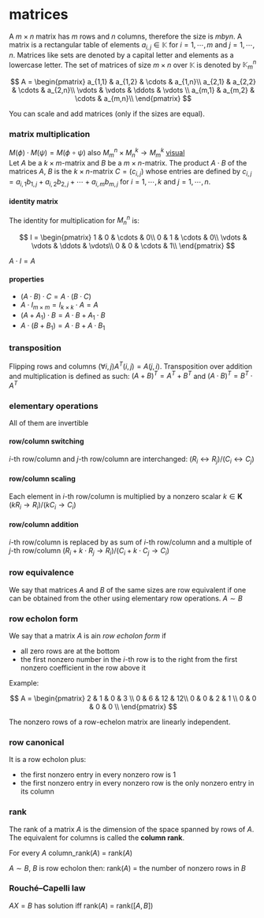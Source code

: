 # matrices

A $m \times n$ matrix has $m$ rows and $n$ columns, therefore the size is $m by n$. A matrix is a rectangular table of elements $a_{i,j} \in \mathbb{K}$ for $i = 1, \cdots, m$ and $j = 1, \cdots, n$. Matrices like sets are denoted by a capital letter and elements as a lowercase letter. The set of matrices of size $m \times n$ over $\mathbb{K}$ is denoted by $\mathbb{K}^n_m$

$$
A =
\begin{pmatrix}
	a_{1,1} & a_{1,2} & \cdots & a_{1,n}\\
	a_{2,1} & a_{2,2} & \cdots & a_{2,n}\\
	\vdots  & \vdots  & \ddots & \vdots \\
	a_{m,1} & a_{m,2} & \cdots & a_{m,n}\\
\end{pmatrix}
$$

You can scale and add matrices (only if the sizes are equal).

### matrix multiplication

$M(\phi) \cdot M(\psi) = M(\phi \circ \psi)$ also $M^n_m \times M^k_n \to M^k_m$ [visual](http://matrixmultiplication.xyz/)\
Let $A$ be a $k \times m$-matrix and $B$ be a $m \times n$-matrix. The product
$A \cdot B$ of the matrices $A$, $B$ is the $k \times n$-matrix $C = (c_{i,j})$ whose entries are defined by $c_{i,j} = a_{i,1}b_{1,j} + a_{i,2}b_{2,j} + \cdots + a_{i,m}b_{m,j}$ for $i = 1, \cdots, k$ and $j = 1, \cdots, n$.

#### identity matrix

The identity for multiplication for $M^n_n$ is:

$$
I =
\begin{pmatrix}
	1 & 0 & \cdots & 0\\
	0 & 1 & \cdots & 0\\
	\vdots  & \vdots  & \ddots & \vdots\\
	0 & 0 & \cdots & 1\\
\end{pmatrix}
$$

$A \cdot I = A$

#### properties

- $(A \cdot B) \cdot C = A \cdot (B \cdot C )$
- $A \cdot I_{m \times m} = I_{k \times k} \cdot A = A$
- $(A + A_1 ) \cdot B = A \cdot B + A_1 \cdot B$
- $A \cdot (B + B_1 ) = A \cdot B + A \cdot B_1$

### transposition

Flipping rows and columns $(\forall i, j) A^T(i, j) = A(j, i)$. Transposition over addition and multiplication is defined as such: $(A + B)^T = A^T + B^T$ and $(A \cdot B)^T = B^T \cdot A^T$

### elementary operations

All of them are invertible

#### row/column switching

$i$-th row/column and $j$-th row/column are interchanged: $(R_i \leftrightarrow R_j)$/$(C_i \leftrightarrow C_j)$

#### row/column scaling

Each element in $i$-th row/column is multiplied by a nonzero scalar $k \in \mathbf{K}$ $(kR_i \rightarrow R_i)$/$(kC_i \rightarrow C_i)$

#### row/column addition

$i$-th row/column is replaced by as sum of $i$-th row/column and a multiple of $j$-th row/column $(R_i + k \cdot R_j \rightarrow R_i)$/$(C_i + k \cdot C_j \rightarrow C_i)$

### row equivalence

We say that matrices $A$ and $B$ of the same sizes are row equivalent if one can be obtained from the other using elementary row operations. $A \sim B$

### row echolon form

We say that a matrix $A$ is ain _row echolon form_ if

- all zero rows are at the bottom
- the first nonzero number in the $i$-th row is to the right from the first nonzero coefficient in the row above it

Example:

$$
A =
\begin{pmatrix}
	2 & 1 & 0  & 3 \\
	0 & 6 & 12 & 12\\
	0 & 0 & 2  & 1 \\
	0 & 0 & 0  & 0 \\
\end{pmatrix}
$$

The nonzero rows of a row-echelon matrix are linearly independent.

### row canonical

It is a row echolon plus:

- the first nonzero entry in every nonzero row is $1$
- the first nonzero entry in every nonzero row is the only nonzero entry in its column

### rank

The rank of a matrix $A$ is the dimension of the space spanned by rows of $A$. The equivalent for columns is called the **column rank**.

For every $A$ column_rank($A$) = rank($A$)

$A \sim B$, $B$ is row echolon then: rank($A$) = the number of nonzero rows in $B$

### Rouché–Capelli law

$AX = B$ has solution iff rank($A$) = rank($[A, B]$)
